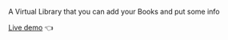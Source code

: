 <p>A Virtual Library that you can add your Books and put some info </p>
<p><a href="https://alyhusseinn.github.io/virtual-library/">Live demo</a> 👈</p>
